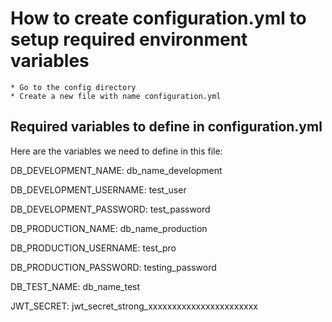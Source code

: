 # How to create configuration.yml to setup required environment variables
	* Go to the config directory
	* Create a new file with name configuration.yml

## Required variables to define in configuration.yml
Here are the variables we need to define in this file:

DB_DEVELOPMENT_NAME: db_name_development

DB_DEVELOPMENT_USERNAME: test_user

DB_DEVELOPMENT_PASSWORD: test_password

DB_PRODUCTION_NAME: db_name_production

DB_PRODUCTION_USERNAME: test_pro

DB_PRODUCTION_PASSWORD: testing_password

DB_TEST_NAME: db_name_test

JWT_SECRET: jwt_secret_strong_xxxxxxxxxxxxxxxxxxxxxxx